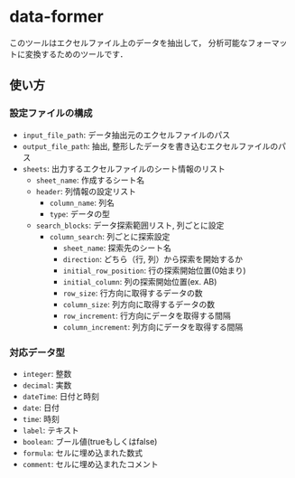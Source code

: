 # data-former

このツールはエクセルファイル上のデータを抽出して，
分析可能なフォーマットに変換するためのツールです．

## 使い方

### 設定ファイルの構成

* `input_file_path`: データ抽出元のエクセルファイルのパス
* `output_file_path`: 抽出, 整形したデータを書き込むエクセルファイルのパス
* `sheets`: 出力するエクセルファイルのシート情報のリスト
  * `sheet_name`: 作成するシート名
  * `header`: 列情報の設定リスト
    * `column_name`: 列名
    * `type`: データの型
  * `search_blocks`: データ探索範囲リスト, 列ごとに設定
    * `column_search`: 列ごとに探索設定
      * `sheet_name`: 探索先のシート名
      * `direction`: どちら（行, 列）から探索を開始するか
      * `initial_row_position`: 行の探索開始位置(0始まり)
      * `initial_column`: 列の探索開始位置(ex. AB)
      * `row_size`: 行方向に取得するデータの数
      * `column_size`: 列方向に取得するデータの数
      * `row_increment`: 行方向にデータを取得する間隔
      * `column_increment`: 列方向にデータを取得する間隔

### 対応データ型

* `integer`: 整数
* `decimal`: 実数
* `dateTime`: 日付と時刻
* `date`: 日付
* `time`: 時刻
* `label`: テキスト
* `boolean`: ブール値(trueもしくはfalse)
* `formula`: セルに埋め込まれた数式
* `comment`: セルに埋め込まれたコメント
